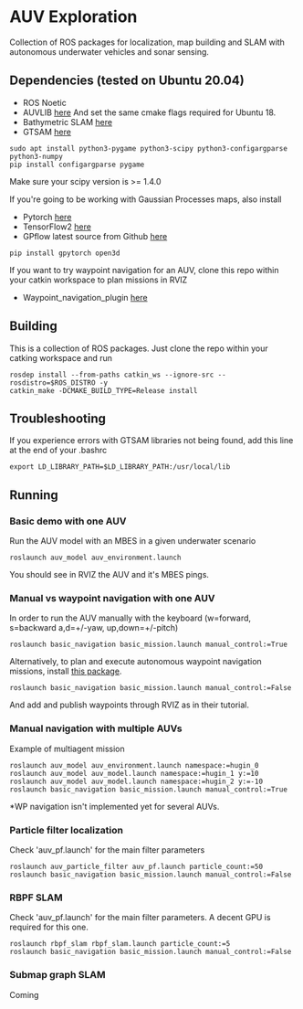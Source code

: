 # AUV Exploration

Collection of ROS packages for localization, map building and SLAM with autonomous underwater vehicles and sonar sensing.

## Dependencies (tested on Ubuntu 20.04)
* ROS Noetic
* AUVLIB [here](https://github.com/ignaciotb/auvlib/tree/extended_bm) And set the same cmake flags required for Ubuntu 18.
* Bathymetric SLAM [here](https://github.com/ignaciotb/bathymetric_slam)
* GTSAM [here](https://github.com/borglab/gtsam)

```
sudo apt install python3-pygame python3-scipy python3-configargparse python3-numpy
pip install configargparse pygame 
```
Make sure your scipy version is >= 1.4.0

If you're going to be working with Gaussian Processes maps, also install
* Pytorch [here](https://pytorch.org/)
* TensorFlow2 [here](https://www.tensorflow.org/install)
* GPflow latest source from Github [here](https://github.com/GPflow/GPflow)
```
pip install gpytorch open3d 
```
If you want to try waypoint navigation for an AUV, clone this repo within your catkin workspace to plan missions in RVIZ
* Waypoint_navigation_plugin [here](https://github.com/KumarRobotics/waypoint_navigation_plugin)

## Building
This is a collection of ROS packages. Just clone the repo within your catking workspace and run
```
rosdep install --from-paths catkin_ws --ignore-src --rosdistro=$ROS_DISTRO -y
catkin_make -DCMAKE_BUILD_TYPE=Release install
```
## Troubleshooting
If you experience errors with GTSAM libraries not being found, add this line at the end of your .bashrc

    export LD_LIBRARY_PATH=$LD_LIBRARY_PATH:/usr/local/lib

## Running 
### Basic demo with one AUV
Run the AUV model with an MBES in a given underwater scenario
```
roslaunch auv_model auv_environment.launch
```
You should see in RVIZ the AUV and it's MBES pings.

### Manual vs waypoint navigation with one AUV
In order to run the AUV manually with the keyboard (w=forward, s=backward a,d=+/-yaw, up,down=+/-pitch)
```
roslaunch basic_navigation basic_mission.launch manual_control:=True
```
Alternatively, to plan and execute autonomous waypoint navigation missions, install [this package](https://github.com/KumarRobotics/waypoint_navigation_plugin).
```
roslaunch basic_navigation basic_mission.launch manual_control:=False
```
And add and publish waypoints through RVIZ as in their tutorial.

### Manual navigation with multiple AUVs
Example of multiagent mission
```
roslaunch auv_model auv_environment.launch namespace:=hugin_0
roslaunch auv_model auv_model.launch namespace:=hugin_1 y:=10
roslaunch auv_model auv_model.launch namespace:=hugin_2 y:=-10
roslaunch basic_navigation basic_mission.launch manual_control:=True
```
*WP navigation isn't implemented yet for several AUVs.

### Particle filter localization
Check 'auv_pf.launch' for the main filter parameters
```
roslaunch auv_particle_filter auv_pf.launch particle_count:=50
roslaunch basic_navigation basic_mission.launch manual_control:=False
```
### RBPF SLAM
Check 'auv_pf.launch' for the main filter parameters. A decent GPU is required for this one.
```
roslaunch rbpf_slam rbpf_slam.launch particle_count:=5
roslaunch basic_navigation basic_mission.launch manual_control:=False
```
### Submap graph SLAM
Coming
